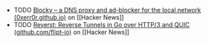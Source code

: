 - TODO [Blocky – a DNS proxy and ad-blocker for the local network (0xerr0r.github.io)](https://news.ycombinator.com/item?id=39968103) on [[Hacker News]]
- TODO [Reverst: Reverse Tunnels in Go over HTTP/3 and QUIC (github.com/flipt-io)](https://news.ycombinator.com/item?id=39970501) on [[Hacker News]]